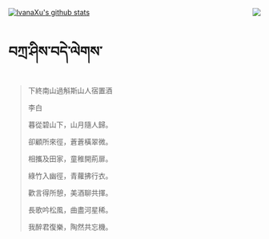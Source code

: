 [![IvanaXu's github stats](https://github-readme-stats.vercel.app/api?username=IvanaXu&show_icons=true&theme=vue-dark)](https://github.com/anuraghazra/github-readme-stats)
<img align="right" src="https://github-readme-stats.vercel.app/api/top-langs/?username=IvanaXu&langs_count=3&theme=graywhite" />
# བཀྲ་ཤིས་བདེ་ལེགས་
> 下終南山過斛斯山人宿置酒
> 
> 李白
> 
> 暮從碧山下，山月隨人歸。
> 
> 卻顧所來徑，蒼蒼橫翠微。
> 
> 相攜及田家，童稚開荊扉。
> 
> 綠竹入幽徑，青蘿拂行衣。
> 
> 歡言得所憩，美酒聊共揮。
> 
> 長歌吟松風，曲盡河星稀。
> 
> 我醉君復樂，陶然共忘機。
>
